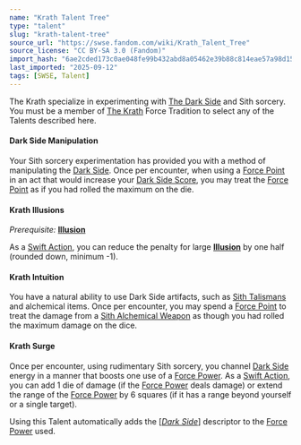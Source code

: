 ```yaml
---
name: "Krath Talent Tree"
type: "talent"
slug: "krath-talent-tree"
source_url: "https://swse.fandom.com/wiki/Krath_Talent_Tree"
source_license: "CC BY-SA 3.0 (Fandom)"
import_hash: "6ae2cded173c0ae048fe99b432abd8a05462e39b88c814eae57a98d15431a048"
last_imported: "2025-09-12"
tags: [SWSE, Talent]
---
```

The Krath specialize in experimenting with [The Dark Side](https://swse.fandom.com/wiki/The_Dark_Side) and Sith sorcery. You must be a member of [The Krath](https://swse.fandom.com/wiki/The_Krath) Force Tradition to select any of the Talents described here.

#### **Dark Side Manipulation**
Your Sith sorcery experimentation has provided you with a method of manipulating the [Dark Side](https://swse.fandom.com/wiki/Dark_Side). Once per encounter, when using a [Force Point](https://swse.fandom.com/wiki/Force_Point) in an act that would increase your [Dark Side Score](https://swse.fandom.com/wiki/Dark_Side_Score), you may treat the [Force Point](https://swse.fandom.com/wiki/Force_Point) as if you had rolled the maximum on the die.

#### **Krath Illusions**
*Prerequisite:* **[Illusion](https://swse.fandom.com/wiki/Illusion)**

As a [Swift Action](https://swse.fandom.com/wiki/Swift_Action), you can reduce the penalty for large **[Illusion](https://swse.fandom.com/wiki/Illusion)** by one half (rounded down, minimum -1).

#### **Krath Intuition**
You have a natural ability to use Dark Side artifacts, such as [Sith Talismans](https://swse.fandom.com/wiki/Sith_Talismans) and alchemical items. Once per encounter, you may spend a [Force Point](https://swse.fandom.com/wiki/Force_Point) to treat the damage from a [Sith Alchemical Weapon](https://swse.fandom.com/wiki/Sith_Alchemical_Weapon) as though you had rolled the maximum damage on the dice.

#### **Krath Surge**
Once per encounter, using rudimentary Sith sorcery, you channel [Dark Side](https://swse.fandom.com/wiki/Dark_Side) energy in a manner that boosts one use of a [Force Power](https://swse.fandom.com/wiki/Force_Power). As a [Swift Action](https://swse.fandom.com/wiki/Swift_Action), you can add 1 die of damage (if the [Force Power](https://swse.fandom.com/wiki/Force_Power) deals damage) or extend the range of the [Force Power](https://swse.fandom.com/wiki/Force_Power) by 6 squares (if it has a range beyond yourself or a single target).

Using this Talent automatically adds the [*[Dark Side](https://swse.fandom.com/wiki/Dark_Side)*] descriptor to the [Force Power](https://swse.fandom.com/wiki/Force_Power) used.